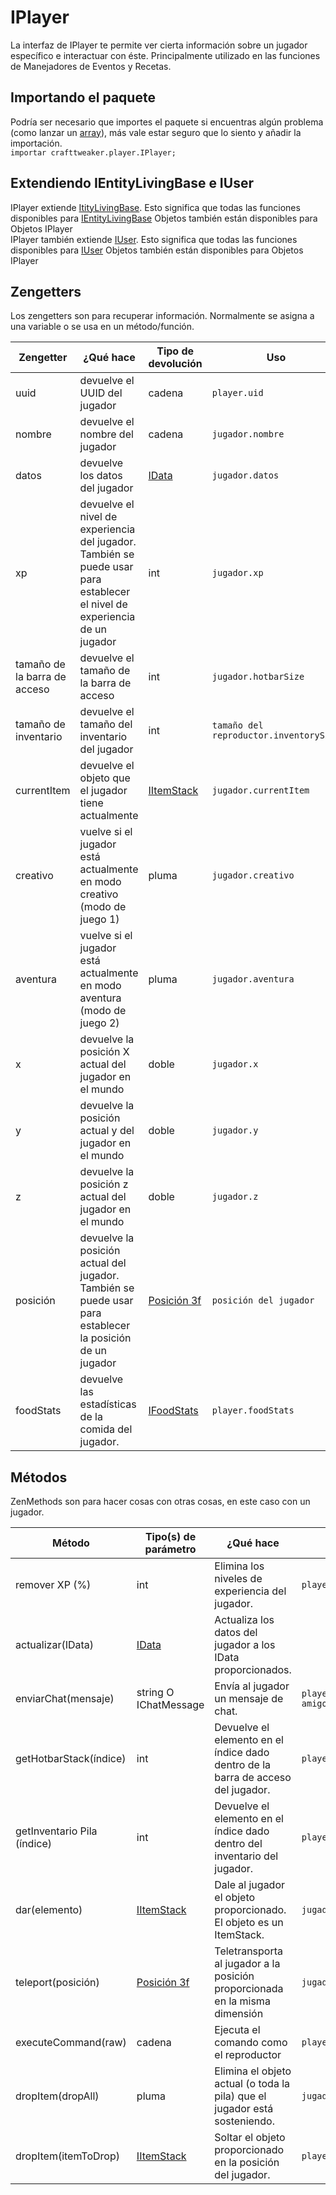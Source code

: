 # IPlayer

La interfaz de IPlayer te permite ver cierta información sobre un jugador específico e interactuar con éste. Principalmente utilizado en las funciones de Manejadores de Eventos y Recetas.

## Importando el paquete

Podría ser necesario que importes el paquete si encuentras algún problema (como lanzar un [array](/AdvancedFunctions/Arrays_and_Loops/)), más vale estar seguro que lo siento y añadir la importación.  
`importar crafttweaker.player.IPlayer;`

## Extendiendo IEntityLivingBase e IUser

IPlayer extiende [ItityLivingBase](/Vanilla/Entities/IEntityLivingBase/). Esto significa que todas las funciones disponibles para [IEntityLivingBase](/Vanilla/Entities/IEntityLivingBase/) Objetos también están disponibles para Objetos IPlayer  
IPlayer también extiende [IUser](/Vanilla/Players/IUser/). Esto significa que todas las funciones disponibles para [IUser](/Vanilla/Players/IUser/) Objetos también están disponibles para Objetos IPlayer

## Zengetters

Los zengetters son para recuperar información. Normalmente se asigna a una variable o se usa en un método/función.

| Zengetter                    | ¿Qué hace                                                                                                                 | Tipo de devolución                         | Uso                                    |
| ---------------------------- | ------------------------------------------------------------------------------------------------------------------------- | ------------------------------------------ | -------------------------------------- |
| uuid                         | devuelve el UUID del jugador                                                                                              | cadena                                     | `player.uid`                           |
| nombre                       | devuelve el nombre del jugador                                                                                            | cadena                                     | `jugador.nombre`                       |
| datos                        | devuelve los datos del jugador                                                                                            | [IData](/Vanilla/Data/IData/)              | `jugador.datos`                        |
| xp                           | devuelve el nivel de experiencia del jugador. También se puede usar para establecer el nivel de experiencia de un jugador | int                                        | `jugador.xp`                           |
| tamaño de la barra de acceso | devuelve el tamaño de la barra de acceso                                                                                  | int                                        | `jugador.hotbarSize`                   |
| tamaño de inventario         | devuelve el tamaño del inventario del jugador                                                                             | int                                        | `tamaño del reproductor.inventorySize` |
| currentItem                  | devuelve el objeto que el jugador tiene actualmente                                                                       | [IItemStack](/Vanilla/Items/IItemStack/)   | `jugador.currentItem`                  |
| creativo                     | vuelve si el jugador está actualmente en modo creativo (modo de juego 1)                                                  | pluma                                      | `jugador.creativo`                     |
| aventura                     | vuelve si el jugador está actualmente en modo aventura (modo de juego 2)                                                  | pluma                                      | `jugador.aventura`                     |
| x                            | devuelve la posición X actual del jugador en el mundo                                                                     | doble                                      | `jugador.x`                            |
| y                            | devuelve la posición actual y del jugador en el mundo                                                                     | doble                                      | `jugador.y`                            |
| z                            | devuelve la posición z actual del jugador en el mundo                                                                     | doble                                      | `jugador.z`                            |
| posición                     | devuelve la posición actual del jugador. También se puede usar para establecer la posición de un jugador                  | [Posición 3f](/Vanilla/Utils/Position3f/)  | `posición del jugador`                 |
| foodStats                    | devuelve las estadísticas de la comida del jugador.                                                                       | [IFoodStats](/Vanilla/Players/IFoodStats/) | `player.foodStats`                     |

## Métodos

ZenMethods son para hacer cosas con otras cosas, en este caso con un jugador.

| Método                      | Tipo(s) de parámetro                      | ¿Qué hace                                                                        | Ejemplo                                      |
| --------------------------- | ----------------------------------------- | -------------------------------------------------------------------------------- | -------------------------------------------- |
| remover XP (%)              | int                                       | Elimina los niveles de experiencia del jugador.                                  | `player.removeXP(1)`                         |
| actualizar(IData)           | [IData](/Vanilla/Data/IData/)             | Actualiza los datos del jugador a los IData proporcionados.                      |                                              |
| enviarChat(mensaje)         | string O IChatMessage                     | Envía al jugador un mensaje de chat.                                             | `player.sendChat("Hola mi viejo amigo")`     |
| getHotbarStack(índice)      | int                                       | Devuelve el elemento en el índice dado dentro de la barra de acceso del jugador. | `player.getHotbarStack(3)`                   |
| getInventario Pila (índice) | int                                       | Devuelve el elemento en el índice dado dentro del inventario del jugador.        | `player.getInventoryStack(3)`                |
| dar(elemento)               | [IItemStack](/Vanilla/Items/IItemStack/)  | Dale al jugador el objeto proporcionado. El objeto es un ItemStack.              | `jugador.give(<minecraft:gold_ingot>)` |
| teleport(posición)          | [Posición 3f](/Vanilla/Utils/Position3f/) | Teletransporta al jugador a la posición proporcionada en la misma dimensión      | `jugador.teleport(posición)`                 |
| executeCommand(raw)         | cadena                                    | Ejecuta el comando como el reproductor                                           | `player.executeCommand("kill")`              |
| dropItem(dropAll)           | pluma                                     | Elimina el objeto actual (o toda la pila) que el jugador está sosteniendo.       | `jugador.dropItem(falso)`                    |
| dropItem(itemToDrop)        | [IItemStack](/Vanilla/Items/IItemStack/)  | Soltar el objeto proporcionado en la posición del jugador.                       | `player.dropItem(<minecraft:dirt>)`    |